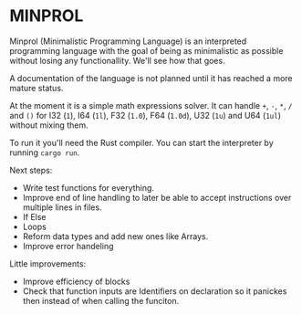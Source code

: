 # MINPROL

Minprol (Minimalistic Programming Language) is an interpreted programming language with the goal of being as minimalistic as possible without losing any functionallity.
We'll see how that goes.

A documentation of the language is not planned until it has reached a more mature status.

At the moment it is a simple math expressions solver.
It can handle `+`, `-`, `*`, `/` and `()` for I32 (`1`), I64 (`1l`), F32 (`1.0`), F64 (`1.0d`), U32 (`1u`) and U64 (`1ul`) without mixing them.

To run it you'll need the Rust compiler. You can start the interpreter by running `cargo run`.

Next steps:
- Write test functions for everything.
- Improve end of line handling to later be able to accept instructions over multiple lines in files.
- If Else
- Loops
- Reform data types and add new ones like Arrays.
- Improve error handeling

Little improvements:
- Improve efficiency of blocks
- Check that function inputs are Identifiers on declaration so it panickes then instead of when calling the funciton.